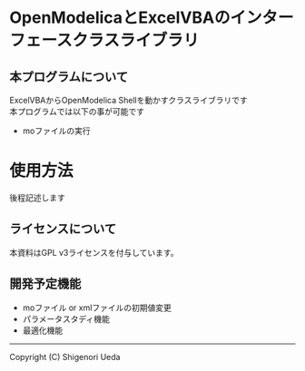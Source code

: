 ﻿
 # OpenModelicaとExcelVBAのインターフェースクラスライブラリ

## 本プログラムについて  
ExcelVBAからOpenModelica Shellを動かすクラスライブラリです  
本プログラムでは以下の事が可能です  
- moファイルの実行  

# 使用方法
後程記述します  

## ライセンスについて
本資料はGPL v3ライセンスを付与しています。   

## 開発予定機能
- moファイル or xmlファイルの初期値変更  
- パラメータスタディ機能  
- 最適化機能  
- - -
Copyright (C) Shigenori Ueda
